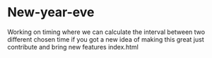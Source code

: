 # New-year-eve
Working on timing where  we can calculate the interval between two different chosen time if you got a new idea of making this great just contribute and bring new features 
index.html
